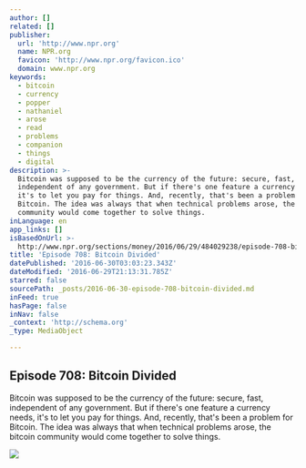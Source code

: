 ```yaml
---
author: []
related: []
publisher:
  url: 'http://www.npr.org'
  name: NPR.org
  favicon: 'http://www.npr.org/favicon.ico'
  domain: www.npr.org
keywords:
  - bitcoin
  - currency
  - popper
  - nathaniel
  - arose
  - read
  - problems
  - companion
  - things
  - digital
description: >-
  Bitcoin was supposed to be the currency of the future: secure, fast,
  independent of any government. But if there's one feature a currency needs,
  it's to let you pay for things. And, recently, that's been a problem for
  Bitcoin. The idea was always that when technical problems arose, the bitcoin
  community would come together to solve things.
inLanguage: en
app_links: []
isBasedOnUrl: >-
  http://www.npr.org/sections/money/2016/06/29/484029238/episode-708-bitcoin-divided
title: 'Episode 708: Bitcoin Divided'
datePublished: '2016-06-30T03:03:23.343Z'
dateModified: '2016-06-29T21:13:31.785Z'
starred: false
sourcePath: _posts/2016-06-30-episode-708-bitcoin-divided.md
inFeed: true
hasPage: false
inNav: false
_context: 'http://schema.org'
_type: MediaObject

---
```

<article style=""><h1>Episode 708: Bitcoin Divided</h1><p>Bitcoin was supposed to be the currency of the future: secure, fast, independent of any government. But if there's one feature a currency needs, it's to let you pay for things. And, recently, that's been a problem for Bitcoin. The idea was always that when technical problems arose, the bitcoin community would come together to solve things.</p><img src="https://media.npr.org/assets/img/2016/06/29/gettyimages-475483835_wide-e48d01e3e3e36c002d3ff9d2b025f71dfa1ab43a.jpg?s=1400" /></article>